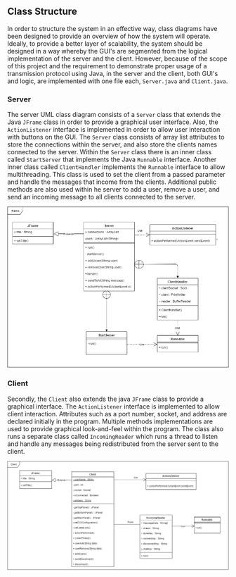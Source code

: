 ## Class Structure
In order to structure the system in an effective way, class diagrams have been designed to provide an overview of how the system will operate. Ideally, to provide a better layer of scalability,  the system should be designed in a way whereby the GUI's are segmented from the logical implementation of the server and the client. However, because of the scope of this project and the requirement to demonstrate proper usage of a transmission protocol using Java, in the server and the client, both GUI's and logic, are implemented with one file each, ```Server.java``` and ```Client.java```. 

### Server
The server UML class diagram consists of a ```Server``` class that extends the Java ```JFrame``` class in order to provide a graphical user interface. Also, the ```ActionListener``` interface is implemented in order to allow user interaction with buttons on the GUI. The ```Server``` class consists of array list attributes to store the connections within the server, and also store the clients names connected to the server. Within the ```Server``` class there is an inner class called ```StartServer``` that implements the Java ```Runnable``` interface. Another inner class called ```ClientHandler```  implements the ```Runnable``` interface to allow multithreading. This class is used to set the client from a passed parameter and handle the messages that income from the clients. Additional public methods are also used within he server to add a user, remove a user, and send an incoming message to all clients connected to the server.

 ![Server Class Diagram. \label{Server}](04_assets/04_system_design/ClassDiagrams/ServerClass-Diagram.jpg)

### Client
Secondly, the ```Client``` also extends the java ```JFrame``` class to provide a graphical interface. The ```ActionListener``` interface is implemented to allow client interaction. Attributes such as a port number, socket, and address are declared initially in the program. Multiple methods implementations are used to provide graphical look-and-feel within the program. The class also runs a separate class called ```IncomingReader``` which runs a thread to listen and handle any messages  being redistributed from the server sent to the client. 

 ![Client Class Diagram. \label{Client}](04_assets/04_system_design/ClassDiagrams/ClientClass-Diagram.jpg)
